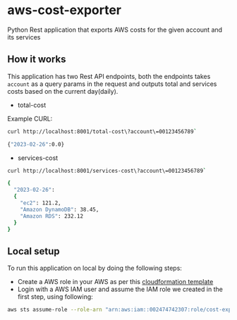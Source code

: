 # aws-cost-exporter
Python Rest application that exports AWS costs for the given account and its services

## How it works
This application has two Rest API endpoints, both the endpoints
takes `account` as a query params in the request and outputs total
and services costs based on the current day(daily).

* total-cost

Example CURL:

```bash
curl http://localhost:8001/total-cost\?account\=00123456789`

{"2023-02-26":0.0}
```

* services-cost

```bash
curl http://localhost:8001/services-cost\?account\=00123456789`

{
  "2023-02-26":
  { 
    "ec2": 121.2,
    "Amazon DynamoDB": 38.45,
    "Amazon RDS": 232.12
  }
}
```
## Local setup
To run this application on local by doing the following steps:
* Create a AWS role in your AWS as per this [cloudformation template](https://github.com/neerajtiwar/aws-cost-exporter/blob/main/cloud-formation.yaml)
* Login with a AWS IAM user and assume the IAM role we created in the first step, using following:
```bash
aws sts assume-role --role-arn "arn:aws:iam::002474742307:role/cost-explorer-iam-role" --role-session-name AWSCLI-Session
```
